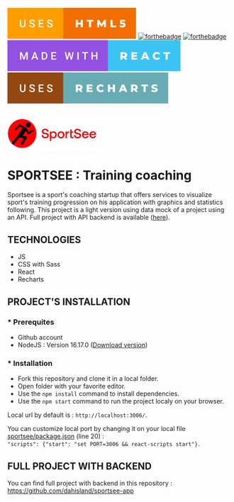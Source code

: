 [![forthebadge](./readme-assets/html5-badge.svg)](https://forthebadge.com)
[![forthebadge](https://forthebadge.com/images/badges/uses-css.svg)](https://forthebadge.com)
[![forthebadge](https://forthebadge.com/images/badges/made-with-javascript.svg)](https://forthebadge.com)
[![forthebadge](./readme-assets/react-badge.svg)](https://forthebadge.com)
[![forthebadge](./readme-assets/uses-recharts.svg)](https://forthebadge.com)

<br/>

<div id="header" align="left">
  <img src="./readme-assets/logo.svg" width="200"/>
</div>

# SPORTSEE : Training coaching

Sportsee is a sport's coaching startup that offers services to visualize sport's training progression on
his application with graphics and statistics following.
This project is a light version using data mock of a project using an API.
Full project with API backend is available ([here](https://github.com/dahisland/MyriamMornet_12_092022)).

## TECHNOLOGIES

- JS
- CSS with Sass
- React
- Recharts

## PROJECT'S INSTALLATION

### \* Prerequites

- Github account
- NodeJS : Version 16.17.0 ([Download version](https://nodejs.org/download/release/v16.17.0/))

### \* Installation

- Fork this repository and clone it in a local folder.
- Open folder with your favorite editor.
- Use the `npm install` command to install dependencies.
- Use the `npm start` command to run the project localy on your browser.

Local url by default is : `http://localhost:3006/`.

You can customize local port by changing it on your local file [sportsee/package.json](https://github.com/dahisland/MyriamMornet_12_092022/blob/main/sportsee/package.json) (line 20) : <br/>
`"scripts": {"start": "set PORT=3006 && react-scripts start"}`.

## FULL PROJECT WITH BACKEND

You can find full project with backend in this repository : https://github.com/dahisland/sportsee-app

